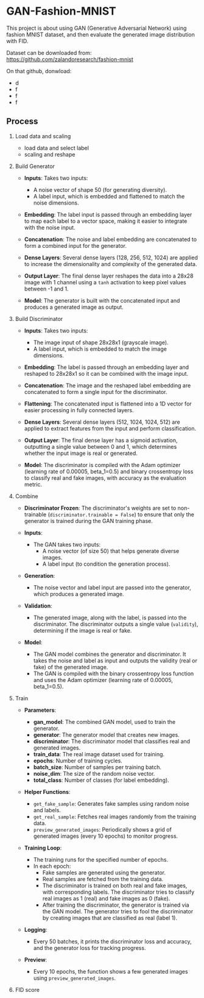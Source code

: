 # GAN-Fashion-MNIST
This project is about using GAN (Generative Adversarial Network) using fashion MNIST dataset, and then evaluate the generated image distribution with FID.

Dataset can be downloaded from:  https://github.com/zalandoresearch/fashion-mnist

On that github, donwload: 
- d
- f
- f
- f

## Process
1. Load data and scaling
    - load data and select label
    - scaling and reshape
2. Build Generator
    - **Inputs**: Takes two inputs:
      - A noise vector of shape 50 (for generating diversity).
      - A label input, which is embedded and flattened to match the noise dimensions.
      
    - **Embedding**: The label input is passed through an embedding layer to map each label to a vector space, making it easier to integrate with the noise input.
      
    - **Concatenation**: The noise and label embedding are concatenated to form a combined input for the generator.
      
    - **Dense Layers**: Several dense layers (128, 256, 512, 1024) are applied to increase the dimensionality and complexity of the generated data.
      
    - **Output Layer**: The final dense layer reshapes the data into a 28x28 image with 1 channel using a `tanh` activation to keep pixel values between -1 and 1.
    
    - **Model**: The generator is built with the concatenated input and produces a generated image as output.

3. Build Discriminator
    - **Inputs**: Takes two inputs:
      - The image input of shape 28x28x1 (grayscale image).
      - A label input, which is embedded to match the image dimensions.
    
    - **Embedding**: The label is passed through an embedding layer and reshaped to 28x28x1 so it can be combined with the image input.
    
    - **Concatenation**: The image and the reshaped label embedding are concatenated to form a single input for the discriminator.
    
    - **Flattening**: The concatenated input is flattened into a 1D vector for easier processing in fully connected layers.
    
    - **Dense Layers**: Several dense layers (512, 1024, 1024, 512) are applied to extract features from the input and perform classification.
    
    - **Output Layer**: The final dense layer has a sigmoid activation, outputting a single value between 0 and 1, which determines whether the input image is real or generated.
    
    - **Model**: The discriminator is compiled with the Adam optimizer (learning rate of 0.00005, beta_1=0.5) and binary crossentropy loss to classify real and fake images, with accuracy as the evaluation metric.

4. Combine
    - **Discriminator Frozen**: The discriminator's weights are set to non-trainable (`discriminator.trainable = False`) to ensure that only the generator is trained during the GAN training phase.
    
    - **Inputs**: 
      - The GAN takes two inputs: 
        - A noise vector (of size 50) that helps generate diverse images.
        - A label input (to condition the generation process).
    
    - **Generation**: 
      - The noise vector and label input are passed into the generator, which produces a generated image.
    
    - **Validation**: 
      - The generated image, along with the label, is passed into the discriminator. The discriminator outputs a single value (`validity`), determining if the image is real or fake.
    
    - **Model**: 
      - The GAN model combines the generator and discriminator. It takes the noise and label as input and outputs the validity (real or fake) of the generated image.
      - The GAN is compiled with the binary crossentropy loss function and uses the Adam optimizer (learning rate of 0.00005, beta_1=0.5).

5. Train
    - **Parameters**:
      - **gan_model**: The combined GAN model, used to train the generator.
      - **generator**: The generator model that creates new images.
      - **discriminator**: The discriminator model that classifies real and generated images.
      - **train_data**: The real image dataset used for training.
      - **epochs**: Number of training cycles.
      - **batch_size**: Number of samples per training batch.
      - **noise_dim**: The size of the random noise vector.
      - **total_class**: Number of classes (for label embedding).
    
    - **Helper Functions**:
      - `get_fake_sample`: Generates fake samples using random noise and labels.
      - `get_real_sample`: Fetches real images randomly from the training data.
      - `preview_generated_images`: Periodically shows a grid of generated images (every 10 epochs) to monitor progress.
    
    - **Training Loop**:
      - The training runs for the specified number of epochs.
      - In each epoch:
        - Fake samples are generated using the generator.
        - Real samples are fetched from the training data.
        - The discriminator is trained on both real and fake images, with corresponding labels. The discriminator tries to classify real images as 1 (real) and fake images as 0 (fake).
        - After training the discriminator, the generator is trained via the GAN model. The generator tries to fool the discriminator by creating images that are classified as real (label 1).
    
    - **Logging**:
      - Every 50 batches, it prints the discriminator loss and accuracy, and the generator loss for tracking progress.
    
    - **Preview**:
      - Every 10 epochs, the function shows a few generated images using `preview_generated_images`.

6. FID score
   
